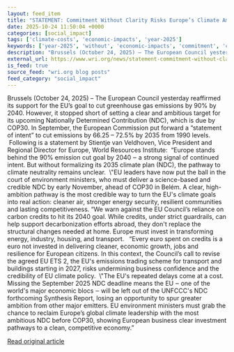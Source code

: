 ```yaml
---
layout: feed_item
title: "STATEMENT: Commitment Without Clarity Risks Europe’s Climate Ambitions and Leadership"
date: 2025-10-24 11:50:04 +0000
categories: [social_impact]
tags: ['climate-costs', 'economic-impacts', 'year-2025']
keywords: ['year-2025', 'without', 'economic-impacts', 'commitment', 'climate-costs', 'statement']
description: "Brussels (October 24, 2025) – The European Council yesterday reaffirmed its support for the EU’s goal to cut greenhouse gas emissions by 90% by 2040"
external_url: https://www.wri.org/news/statement-commitment-without-clarity-risks-europes-climate-ambitions-and-leadership
is_feed: true
source_feed: "wri.org blog posts"
feed_category: "social_impact"
---
```


Brussels (October 24, 2025) – The European Council yesterday reaffirmed its support for the EU’s goal to cut greenhouse gas emissions by 90% by 2040. However, it stopped short of setting a clear and ambitious target for its upcoming Nationally Determined Contribution (NDC), which is due by COP30.&nbsp;In September, the European Commission put forward a “statement of intent” to cut emissions by 66.25 – 72.5% by 2035 from 1990 levels. &nbsp;Following is a statement by Stientje van Veldhoven, Vice President and Regional Director for Europe, World Resources Institute: &nbsp;“Europe stands behind the 90% emission cut goal by 2040 ‒ a strong signal of continued intent. But without formalizing its 2035 climate plan (NDC), the pathway to climate neutrality remains unclear. &nbsp;\\"EU leaders have now put the ball in the court of environment ministers, who must deliver a science-based and credible NDC by early November, ahead of COP30 in Belém. A clear, high-ambition pathway is the most credible way to turn the EU's climate goals into real action: cleaner air, stronger energy security, resilient communities and lasting competitiveness.&nbsp;“We warn against the EU Council’s reliance on carbon credits to hit its 2040 goal. While credits, under strict guardrails, can help support decarbonization efforts abroad, they don't replace the structural changes needed at home. Europe must invest in transforming energy, industry, housing, and transport. &nbsp;&nbsp;“Every euro spent on credits is a euro not invested in delivering cleaner, economic growth, jobs and resilience for European citizens. In this context, the Council’s call to revise the agreed EU ETS 2, the EU's emissions trading scheme for transport and buildings starting in 2027, risks undermining business confidence and the credibility of EU climate policy. &nbsp;\\"The EU's repeated delays come at a cost. Missing the September 2025 NDC deadline means the EU ‒ one of the world's major economic blocs ‒ will be left out of the UNFCCC's NDC forthcoming Synthesis Report, losing an opportunity to spur greater ambition from other major emitters.&nbsp;EU environment ministers must grab the chance to reclaim Europe’s global climate leadership with the most ambitious NDC before COP30, showing European business clear investment pathways to a clean, competitive economy.” &nbsp;

[Read original article](https://www.wri.org/news/statement-commitment-without-clarity-risks-europes-climate-ambitions-and-leadership)
